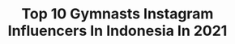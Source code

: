 ---
title: Top 10 Gymnasts Instagram Influencers In Indonesia In 2021
description: >-
  Find top gymnasts Instagram influencers in Indonesia in 2021. Most popular hashtags: #gymnastics #fitness #workout #gym.
platform: Instagram
hits: 13
text_top: Analyze the most popular Instagram profiles on inBeat.
text_bottom: inBeat has 13 Instagram influencers like this in Indonesia for you to work with.
profiles:
  - username: "jake_e_j"
    fullname: >-
      JAKE JARMAN
    bio: >-
      🇬🇧GBR gymnast🇬🇧 📧jarman_jake@yahoo.com📧 @georgiadilley ❤️ BTS👇🏽 @jakeyjarmsgarms New youtube vid!
    location: "Indonesia"
    followers: 21733
    engagement: 1492
    commentsToLikes: 0.007129
    id: ck9hcwe46n8xx0j78r78y37gz
    verified: false
    hashtags: "#stick, #healthy, #gymnastics, #training"
  - username: "dave_swatt"
    fullname: >-
      Dave Swatt
    bio: >-
      (DAVID GUSTI NGURAH PUTRA SURYADI) "Let's Share Positive Vibes 🦾🍃" - Height : 6,0ft - Weight : 182lb
    location: "Indonesia"
    followers: 102855
    engagement: 241
    commentsToLikes: 0.016528
    id: ck15p9kyiwrxo0i19x6vx1plv
    verified: true
    hashtags: "#daveswatt, #bodygoals, #fitnessjourney, #mensfashion"
  - username: "bawbarzz"
    fullname: >-
      Gul Muhammad Taherani
    bio: >-
      YouTube Channel: Bawbarzz - - @bawapparel - - @naz.farms - - Calisthenics Coach at @muvbase
    location: "Indonesia"
    followers: 2754
    engagement: 1167
    commentsToLikes: 0.078199
    id: ck5hisuzaf7gz0i11f6jgrfdz
    verified: false
    hashtags: "#bodyweight, #gymnastics, #calisthenics, #everforward"
  - username: "thomashubener"
    fullname: >-
      Thomas Hubener
    bio: >-
      Cirque du Soleil Artist on KURIOS World Tour Photographer/Filmmaker @ubnr_ Ninja Warrior Athlete Love surfing
    location: "Indonesia"
    followers: 23836
    engagement: 318
    commentsToLikes: 0.015307
    id: ck6tm68zc79480j71584rhvpg
    verified: false
    hashtags: "#artist, #wonderfulindonesia, #surfing, #pullinfamily"
  - username: "puresun_lover"
    fullname: >-
      Yoshi
    bio: >-
      Only sharing my practice and my flow! #backbend #handstand #split #flexibility @handstand_drill
    location: "Indonesia"
    followers: 66616
    engagement: 170
    commentsToLikes: 0.015729
    id: ck9whajswx1br0j78cwpukc6i
    verified: false
    hashtags: "#canggu, #armbalance, #fit, #hollowback"
  - username: "christytitty"
    fullname: >-
      𝘾 𝙃 𝙍 𝙄 𝙎 𝙏 𝙔
    bio: >-
      𝘽𝙪𝙨𝙞𝙣𝙚𝙨𝙨/𝙀𝙣𝙙𝙤𝙧𝙨𝙚𝙢𝙚𝙣𝙩: 📩 𝐂𝐡𝐫𝐢𝐬𝐭𝐲𝐠𝐚𝐫𝐝𝐞𝐧𝐚𝟗𝟗𝟗@𝐠𝐦𝐚𝐢𝐥.𝐜𝐨𝐦 📱Line : @ksp8811v @christyprlvd
    location: "Indonesia"
    followers: 20771
    engagement: 868
    commentsToLikes: 0.032143
    id: ck5zzbfz1bfs00i1402j8q3gx
    verified: false
    hashtags: "#unlimitedmax, #kpopdancecover, #kpop, #blackpink"
  - username: "gungdeagaa"
    fullname: >-
      𝑨.𝑨 𝑮𝒅 𝑱𝒂𝒈𝒂𝒅𝒉𝒊𝒕𝒂 𝑷𝒆𝒎𝒂𝒚𝒖𝒏
    bio: >-
      📍Bali,Indonesia🇲🇨
    location: "Indonesia"
    followers: 3115
    engagement: 1472
    commentsToLikes: 0.074684
    id: ck9wi0kil0ap20j78ms6qshno
    verified: false
    hashtags: "#tiktok, #smkn1denpasar, #bintangsma2020, #lfl"
  - username: "fakirpiknik"
    fullname: >-
      cahya gumilang
    bio: >-
      Travelling & Workout Bandung. Youtube 👇
    location: "Indonesia"
    followers: 40916
    engagement: 229
    commentsToLikes: 0.145580
    id: ck1381404dzn20i19vce3khsb
    verified: false
    hashtags: "#planche, #workout, #workoutmotivation, #pullup"
  - username: "malekazizaf"
    fullname: >-
      Malek Aziza Ferjani 🍯
    bio: >-
      • Dancer at @urbandancetn 💃🏻 • 17yo |🇹🇳| ♍️ • TikTok account : malekazizaferjani✌🏼 ✨ Watch our new choreo to #GetRight : ⤵️
    location: "Indonesia"
    followers: 7735
    engagement: 1227
    commentsToLikes: 0.052651
    id: ckap0czg1pt2s0i78zemxwo9f
    verified: false
    hashtags: "#choreography, #energy, #music, #challenge"
  - username: "roy_heliopolis"
    fullname: >-
      Roy Heliopolis, S.Pd
    bio: >-
      I'm sport teacher 🎓 Not a traveler but nice to explore beautiful places✌  📍Based : Pangkalanbun - Central Borneo - INDONESIA
    location: "Indonesia"
    followers: 13899
    engagement: 322
    commentsToLikes: 0.058558
    id: ckaozrwiyn4tp0i783p6sd0kc
    verified: false
    hashtags: "#tiktokid, #dirumahaja, #lfl, #instavideo"
---